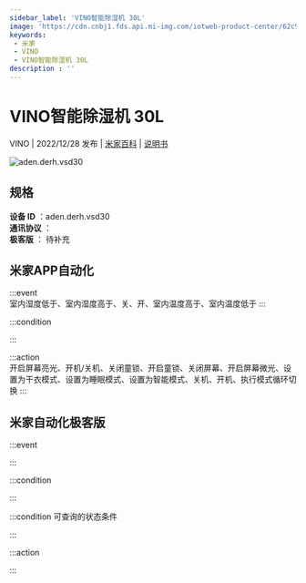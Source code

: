 ```yaml
---
sidebar_label: 'VINO智能除湿机 30L'
image: 'https://cdn.cnbj1.fds.api.mi-img.com/iotweb-product-center/62c95fb54aa96c615294148be955ab9f_1665367164607.png?GalaxyAccessKeyId=AKVGLQWBOVIRQ3XLEW&Expires=9223372036854775807&Signature=qWTe9YvrqWWAOJnO2cSUDyF8e3M='
keywords: 
 - 米家
 - VINO
 - VINO智能除湿机 30L
description : ''
---
```

# VINO智能除湿机 30L

VINO | 2022/12/28 发布 | [米家百科](https://home.mi.com/webapp/content/baike/product/index.html?model=aden.derh.vsd30) | [说明书](https://home.mi.com/views/introduction.html?model=aden.derh.vsd30&region=cn)

![aden.derh.vsd30](https://cdn.cnbj1.fds.api.mi-img.com/iotweb-product-center/62c95fb54aa96c615294148be955ab9f_1665367164607.png?GalaxyAccessKeyId=AKVGLQWBOVIRQ3XLEW&Expires=9223372036854775807&Signature=qWTe9YvrqWWAOJnO2cSUDyF8e3M=)

## 规格  
> 
**设备 ID** ：aden.derh.vsd30  
**通讯协议** ：  
**极客版**  ： 待补充 


## 米家APP自动化  

:::event  
室内湿度低于、室内湿度高于、关、开、室内温度高于、室内温度低于
:::

:::condition  

:::

:::action   
开启屏幕亮光、开机/关机、关闭童锁、开启童锁、关闭屏幕、开启屏幕微光、设置为干衣模式、设置为睡眠模式、设置为智能模式、关机、开机、执行模式循环切换
:::

## 米家自动化极客版  

:::event  

:::

:::condition  

:::

:::condition 可查询的状态条件  

:::

:::action  

:::

        
